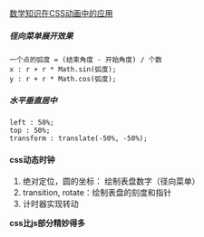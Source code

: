 [数学知识在CSS动画中的应用](http://www.imooc.com/view/362)

##### 径向菜单展开效果
	一个点的弧度 = (结束角度 - 开始角度) / 个数
	x : r + r * Math.sin(弧度);
	y : r + r * Math.cos(弧度);

##### 水平垂直居中
	left : 50%;
	top : 50%;
	transform : translate(-50%, -50%);

#### css动态时钟

1. 绝对定位，圆的坐标： 绘制表盘数字（径向菜单）
2. transition, rotate：绘制表盘的刻度和指针
3. 计时器实现转动

__css比js部分精妙得多__